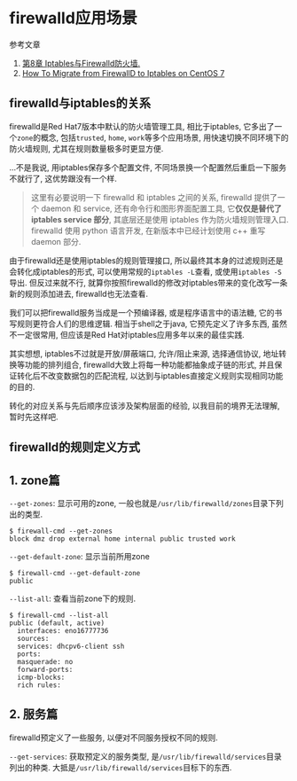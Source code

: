 # firewalld应用场景

参考文章

1. [第8章 Iptables与Firewalld防火墙. ](http://www.linuxprobe.com/chapter-08.html?jimmo5550)
2. [How To Migrate from FirewallD to Iptables on CentOS 7](https://www.digitalocean.com/community/tutorials/how-to-migrate-from-firewalld-to-iptables-on-centos-7)

## firewalld与iptables的关系

firewalld是Red Hat7版本中默认的防火墙管理工具, 相比于iptables, 它多出了一个`zone`的概念, 包括`trusted`, `home`, `work`等多个应用场景, 用快速切换不同环境下的防火墙规则, 尤其在规则数量极多时更显方便.

...不是我说, 用iptables保存多个配置文件, 不同场景换一个配置然后重启一下服务不就行了, 这优势跟没有一个样.

> 这里有必要说明一下 firewalld 和 iptables 之间的关系,  firewalld 提供了一个 daemon 和 service, 还有命令行和图形界面配置工具, 它**仅仅是替代了 iptables service 部分**, 其底层还是使用 iptables 作为防火墙规则管理入口. firewalld 使用 python 语言开发, 在新版本中已经计划使用 c++ 重写 daemon 部分. 

由于firewalld还是使用iptables的规则管理接口, 所以最终其本身的过滤规则还是会转化成iptables的形式, 可以使用常规的`iptables -L`查看, 或使用`iptables -S`导出. 但反过来就不行, 就算你按照firewalld的修改对iptables带来的变化改写一条新的规则添加进去, firewalld也无法查看. 

我们可以把firewalld服务当成是一个预编译器, 或是程序语言中的语法糖, 它的书写规则更符合人们的思维逻辑. 相当于shell之于java, 它预先定义了许多东西, 虽然不一定很常用, 但应该是Red Hat对iptables应用多年以来的最佳实践. 

其实想想, iptables不过就是开放/屏蔽端口, 允许/阻止来源, 选择通信协议, 地址转换等功能的排列组合, firewalld大致上将每一种功能都抽象成子链的形式, 并且保证转化后不改变数据包的匹配流程, 以达到与iptables直接定义规则实现相同功能的目的.

转化的对应关系与先后顺序应该涉及架构层面的经验, 以我目前的境界无法理解, 暂时先这样吧.

## firewalld的规则定义方式

## 1. zone篇

`--get-zones`: 显示可用的zone, 一般也就是`/usr/lib/firewalld/zones`目录下列出的类型.

```
$ firewall-cmd --get-zones 
block dmz drop external home internal public trusted work
```

`--get-default-zone`: 显示当前所用zone

```
$ firewall-cmd --get-default-zone 
public
```

`--list-all`: 查看当前zone下的规则.

```
$ firewall-cmd --list-all
public (default, active)
  interfaces: eno16777736
  sources: 
  services: dhcpv6-client ssh
  ports: 
  masquerade: no
  forward-ports: 
  icmp-blocks: 
  rich rules: 
```

## 2. 服务篇

firewalld预定义了一些服务, 以便对不同服务授权不同的规则.

`--get-services`: 获取预定义的服务类型, 是`/usr/lib/firewalld/services`目录列出的种类. 大抵是`/usr/lib/firewalld/services`目标下的东西.